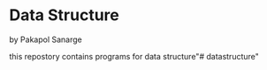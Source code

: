 # Data Structure

by Pakapol Sanarge

this repostory contains programs for data structure"# datastructure" 
